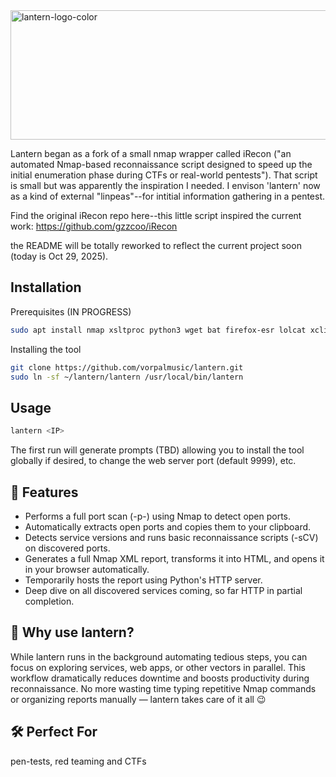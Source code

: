 <img width="687" height="207" alt="lantern-logo-color" src="https://github.com/user-attachments/assets/c7d56e1d-e62a-490a-b19b-6cc3e1e87ecb" />

Lantern began as a fork of a small nmap wrapper called iRecon ("an automated Nmap-based reconnaissance script designed to speed up the initial enumeration phase during CTFs or real-world pentests"). That script is small but was apparently the inspiration I needed. I envison 'lantern' now as a kind of external "linpeas"--for intitial information gathering in a pentest.

Find the original iRecon repo here--this little script inspired the current work: https://github.com/gzzcoo/iRecon

the README will be totally reworked to reflect the current project soon (today is Oct 29, 2025).

## Installation
Prerequisites (IN PROGRESS)
```bash
sudo apt install nmap xsltproc python3 wget bat firefox-esr lolcat xclip -y
```
Installing the tool
```bash
git clone https://github.com/vorpalmusic/lantern.git
sudo ln -sf ~/lantern/lantern /usr/local/bin/lantern
```

## Usage
```bash
lantern <IP>
```
The first run will generate prompts (TBD) allowing you to install the tool globally if desired, to change the web server port (default 9999), etc.

## 🚀 Features

  - Performs a full port scan (-p-) using Nmap to detect open ports.
  - Automatically extracts open ports and copies them to your clipboard.
  - Detects service versions and runs basic reconnaissance scripts (-sCV) on discovered ports.
  - Generates a full Nmap XML report, transforms it into HTML, and opens it in your browser automatically.
  - Temporarily hosts the report using Python's HTTP server.
  - Deep dive on all discovered services coming, so far HTTP in partial completion.

## 📌 Why use lantern?

While lantern runs in the background automating tedious steps, you can focus on exploring services, web apps, or other vectors in parallel. This workflow dramatically reduces downtime and boosts productivity during reconnaissance.
No more wasting time typing repetitive Nmap commands or organizing reports manually — lantern takes care of it all 😉

## 🛠️ Perfect For
pen-tests, red teaming and CTFs
